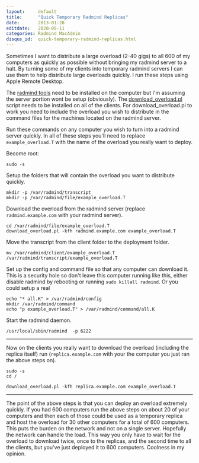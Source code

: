 ```yaml
---
layout:     default
title:      "Quick Temporary Radmind Replicas"
date:       2013-01-28
editdate:   2020-05-11
categories: Radmind MacAdmin
disqus_id:  quick-temporary-radmind-replicas.html
---
```


Sometimes I want to distribute a large overload (2-40 gigs) to all 600 of my computers as quickly as possible without bringing my radmind server to a halt.  By turning some of my clients into temporary radmind servers I can use them to help distribute large overloads quickly.  I run these steps using Apple Remote Desktop.

The [radmind tools](http://radmind.org) need to be installed on the computer but I'm assuming the server portion wont be setup (obviously).  The [download_overload.pl](http://www.magnusviri.com/radmind-scripts.html) script needs to be installed on all of the clients.  For download_overload.pl to work you need to include the overload you wish to distribute in the command files for the machines located on the radmind server.

Run these commands on any computer you wish to turn into a radmind server quickly.  In all of these steps you'll need to replace `example_overload.T` with the name of the overload you really want to deploy.

Become root:

    sudo -s

Setup the folders that will contain the overload you want to distribute quickly.

    mkdir -p /var/radmind/transcript
    mkdir -p /var/radmind/file/example_overload.T

Download the overload from the radmind server (replace `radmind.example.com` with your radmind server).

    cd /var/radmind/file/example_overload.T
    download_overload.pl -kfh radmind.example.com example_overload.T

Move the transcript from the client folder to the deployment folder.

    mv /var/radmind/client/example_overload.T /var/radmind/transcript/example_overload.T

Set up the config and command file so that any computer can download it.  This is a security hole so don't leave this computer running like this, either disable radmind by rebooting or running `sudo killall radmind`.  Or you could setup a real

    echo "* all.K" > /var/radmind/config
    mkdir /var/radmind/command
    echo "p example_overload.T" > /var/radmind/command/all.K

Start the radmind daemon.

    /usr/local/sbin/radmind  -p 6222

---

Now on the clients you really want to download the overload (including the replica itself) run (`replica.example.com` with your the computer you just ran the above steps on).

    sudo -s
    cd /

    download_overload.pl -kfh replica.example.com example_overload.T

---

The point of the above steps is that you can deploy an overload extremely quickly.  If you had 600 computers run the above steps on about 20 of your computers and then each of those could be used as a temporary replica and host the overload for 30 other computers for a total of 600 computers.  This puts the burden on the network and not on a single server.  Hopefully the network can handle the load.  This way you only have to wait for the overload to download twice, once to the replicas, and the second time to all the clients, but you've just deployed it to 600 computers.  Coolness in my opinion.
